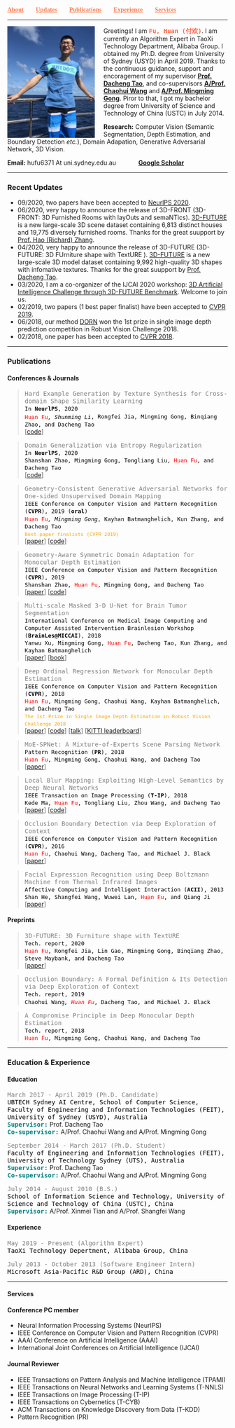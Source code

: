 <a href="#aboutme" style="color:coral; font-family:fantasy; font-size: 100%;">**About**</a> &nbsp; &nbsp; &nbsp; <a href="#updates" style="color:coral; font-family:fantasy; font-size: 100%;">**Updates**</a> &nbsp; &nbsp; &nbsp; <a href="#publication" style="color:coral; font-family:fantasy; font-size: 100%;">**Publications**</a> &nbsp; &nbsp; &nbsp; <a href="#experience" style="color:coral; font-family:fantasy; font-size: 100%;">**Experience**</a> &nbsp; &nbsp; &nbsp; <a href="#service" style="color:coral; font-family:fantasy; font-size: 100%;">**Services**</a>

---

<a name="aboutme"></a>
<img align="left" width="200" height="255" src="photo/huanfu_photo.JPG" style="padding-right: 20px">

Greetings! I am <tt style="color:Tomato; font-size: 100%;">**Fu, Huan (付欢)**</tt>. I am currently an Algorithm Expert in TaoXi Technology Department, Alibaba Group. I obtained my Ph.D. degree from University of Sydney (USYD) in April 2019. Thanks to the continuous guidance, support and encoragement of my supervisor [**Prof. Dacheng Tao**](https://sydney.edu.au/engineering/people/dacheng.tao.php), and co-supervisors [**A/Prof. Chaohui Wang**](http://igm.univ-mlv.fr/~cwang/index.php) and [**A/Prof. Mingming Gong**](https://mingming-gong.github.io/). Piror to that, I got my bachelor degree from University of Science and Technology of China (USTC) in July 2014.

**Research:** Computer Vision (Semantic Segmentation, Depth Estimation, and Boundary Detection *etc.*), Domain Adapation, Generative Adversarial Network, 3D Vision.

**Email:** hufu6371 At uni.sydney.edu.au &nbsp; &nbsp; &nbsp; &nbsp; &nbsp; &nbsp; **[Google Scholar](https://scholar.google.com/citations?hl=en&user=EYTzVMwAAAAJ)**

---

<a name="updates"></a>
### Recent Updates
- 09/2020, two papers have been accepted to [NeurlPS 2020](https://neurips.cc/Conferences/2020/).
- 06/2020, very happy to announce the release of 3D-FRONT (3D-FRONT: 3D Furnished Rooms with layOuts and semaNTics). [3D-FUTURE](https://tianchi.aliyun.com/specials/promotion/alibaba-3d-scene-dataset) is a new large-scale 3D scene dataset containing 6,813 distinct houses and 19,775 diversely furnished rooms. Thanks for the great suupport by [Prof. Hao (Richard) Zhang](https://www2.cs.sfu.ca/~haoz/).
- 04/2020, very happy to announce the release of 3D-FUTURE (3D-FUTURE: 3D FUrniture shape with TextURE
). [3D-FUTURE](https://tianchi.aliyun.com/specials/promotion/alibaba-3d-future) is a new large-scale 3D model dataset containing 9,992 high-quality 3D shapes with infomative textures. Thanks for the great suupport by [Prof. Dacheng Tao](https://www.sydney.edu.au/engineering/about/our-people/academic-staff/dacheng-tao.html).
- 03/2020, I am a co-organizer of the IJCAI 2020 workshop: [3D Artificial Intelligence Challenge through 3D-FUTURE Benchmark](https://tianchi.aliyun.com/specials/promotion/ijcai-alibaba-3d-future-workshop). Welcome to join us.
- 02/2019, two papers (1 best paper finalist) have been accepted to [CVPR 2019](https://cvpr2019.thecvf.com/). 
- 06/2018, our method [DORN](https://arxiv.org/abs/1806.02446) won the 1st prize in single image depth prediction competition in Robust Vision Challenge 2018.
- 02/2018, one paper has been accepted to [CVPR 2018](https://cvpr2018.thecvf.com/).

---

<a name="publication"></a>
### Publications
#### Conferences & Journals
><tt style="color:grey; font-size: 100%;">Hard Example Generation by Texture Synthesis for Cross-domain Shape Similarity Learning</tt> <br/>
><tt style="color:black; font-size: 90%;">In **NeurlPS**, 2020 </tt> <br/>
><tt style="color:red; font-size: 90%;">Huan Fu<sup>*</sup></tt><tt style="color:black; font-size: 90%;">, Shunming Li<sup>*</sup>, Rongfei Jia, Mingming Gong, Binqiang Zhao, and Dacheng Tao</tt> <br/>
>\[[code](https://github.com/3D-FRONT-FUTURE/IBSR-texture)\] <br/>

><tt style="color:grey; font-size: 100%;">Domain Generalization via Entropy Regularization</tt> <br/>
><tt style="color:black; font-size: 90%;">In **NeurlPS**, 2020 </tt> <br/>
><tt style="color:black; font-size: 90%;">Shanshan Zhao, Mingming Gong, Tongliang Liu, </tt><tt style="color:red; font-size: 90%;">Huan Fu</tt><tt style="color:black; font-size: 90%;">, and Dacheng Tao</tt> <br/>
>\[[code](https://github.com/sshan-zhao/DG_via_ER)\] <br/>

><tt style="color:grey; font-size: 100%;">Geometry-Consistent Generative Adversarial Networks for One-sided Unsupervised Domain Mapping</tt> <br/>
><tt style="color:black; font-size: 90%;">IEEE Conference on Computer Vision and Pattern Recognition (**CVPR**), 2019 (**oral**)</tt> <br/>
><tt style="color:red; font-size: 90%;">Huan Fu<sup>*</sup></tt><tt style="color:black; font-size: 90%;">, Mingming Gong<sup>*</sup>, Kayhan Batmanghelich, Kun Zhang, and Dacheng Tao</tt> <br/>
<tt style="color:orange; font-size: 80%;">Best paper finalists (CVPR 2019)</tt><br/>
>\[[paper](https://arxiv.org/abs/1809.05852)\] \[[code](https://github.com/hufu6371/GcGAN)\] <br/>

><tt style="color:grey; font-size: 100%;">Geometry-Aware Symmetric Domain Adaptation for Monocular Depth Estimation</tt> <br/>
><tt style="color:black; font-size: 90%;">IEEE Conference on Computer Vision and Pattern Recognition (**CVPR**), 2019</tt> <br/>
><tt style="color:black; font-size: 90%;">Shanshan Zhao, </tt><tt style="color:red; font-size: 90%;">Huan Fu</tt><tt style="color:black; font-size: 90%;">, Mingming Gong, and Dacheng Tao</tt> <br/>
>\[[paper](https://arxiv.org/abs/1904.01870)\] \[[code](https://github.com/sshan-zhao/GASDA)\] <br/>

><tt style="color:grey; font-size: 100%;">Multi-scale Masked 3-D U-Net for Brain Tumor Segmentation</tt> <br/>
><tt style="color:black; font-size: 90%;">International Conference on Medical Image Computing and Computer Assisted Intervention Brainlesion Workshop (**BrainLes@MICCAI**), 2018</tt> <br/>
><tt style="color:black; font-size: 90%;">Yanwu Xu, Mingming Gong, </tt><tt style="color:red; font-size: 90%;">Huan Fu</tt><tt style="color:black; font-size: 90%;">, Dacheng Tao, Kun Zhang, and Kayhan Batmanghelich</tt> <br/>
>\[[paper](https://link.springer.com/chapter/10.1007/978-3-030-11726-9_20)\] \[[book](https://www.springer.com/gp/book/9783030117221)\]<br/>

><tt style="color:grey; font-size: 100%;">Deep Ordinal Regression Network for Monocular Depth Estimation</tt> <br/>
><tt style="color:black; font-size: 90%;">IEEE Conference on Computer Vision and Pattern Recognition (**CVPR**), 2018</tt> <br/>
><tt style="color:red; font-size: 90%;">Huan Fu</tt><tt style="color:black; font-size: 90%;">, Mingming Gong, Chaohui Wang, Kayhan Batmanghelich, and Dacheng Tao</tt> <br/>
<tt style="color:orange; font-size: 80%;">The 1st Prize in Single Image Depth Estimation in Robust Vision Challenge 2018</tt><br/>
>\[[paper](https://arxiv.org/abs/1806.02446)\] \[[code](https://github.com/hufu6371/DORN)\] \[[talk](https://www.youtube.com/watch?v=EbMGyJdw2R4)\] \[[KITTI leaderboard](http://www.cvlibs.net/datasets/kitti/eval_depth.php?benchmark=depth_prediction)\]<br/>

><tt style="color:grey; font-size: 100%;">MoE-SPNet: A Mixture-of-Experts Scene Parsing Network</tt> <br/>
><tt style="color:black; font-size: 90%;">Pattern Recognition (**PR**), 2018</tt> <br/>
><tt style="color:red; font-size: 90%;">Huan Fu</tt><tt style="color:black; font-size: 90%;">, Mingming Gong, Chaohui Wang, and Dacheng Tao</tt> <br/>
>\[[paper](https://arxiv.org/abs/1806.07049)\]<br/>

><tt style="color:grey; font-size: 100%;">Local Blur Mapping: Exploiting High-Level Semantics by Deep Neural Networks</tt> <br/>
><tt style="color:black; font-size: 90%;">IEEE Transaction on Image Processing (**T-IP**), 2018</tt> <br/>
><tt style="color:black; font-size: 90%;">Kede Ma, </tt><tt style="color:red; font-size: 90%;">Huan Fu</tt><tt style="color:black; font-size: 90%;">, Tongliang Liu, Zhou Wang, and Dacheng Tao</tt> <br/>
>\[[paper](https://arxiv.org/abs/1612.01227)\] \[[code](https://ece.uwaterloo.ca/~k29ma/)\]<br/>

><tt style="color:grey; font-size: 100%;">Occlusion Boundary Detection via Deep Exploration of Context</tt> <br/>
><tt style="color:black; font-size: 90%;">IEEE Conference on Computer Vision and Pattern Recognition (**CVPR**), 2016</tt> <br/>
><tt style="color:red; font-size: 90%;">Huan Fu</tt><tt style="color:black; font-size: 90%;">, Chaohui Wang, Dacheng Tao, and Michael J. Black</tt> <br/>
>\[[paper](http://files.is.tue.mpg.de/black/papers/FuCVPR2016.pdf)\]<br/>

><tt style="color:grey; font-size: 100%;">Facial Expression Recognition using Deep Boltzmann Machine from Thermal Infrared Images</tt> <br/>
><tt style="color:black; font-size: 90%;">Affective Computing and Intelligent Interaction (**ACII**), 2013</tt> <br/>
><tt style="color:black; font-size: 90%;">Shan He, Shangfei Wang, Wuwei Lan, </tt><tt style="color:red; font-size: 90%;">Huan Fu</tt><tt style="color:black; font-size: 90%;">, and Qiang Ji</tt> <br/>
>\[[paper](https://ieeexplore.ieee.org/document/6681437)\]<br/>

#### Preprints
><tt style="color:grey; font-size: 100%;">3D-FUTURE: 3D Furniture shape with TextURE
</tt> <br/>
><tt style="color:black; font-size: 90%;">Tech. report, 2020</tt> <br/>
><tt style="color:red; font-size: 90%;">Huan Fu</tt><tt style="color:black; font-size: 90%;">, Rongfei Jia, Lin Gao, Mingming Gong, Binqiang Zhao, Steve Maybank, and Dacheng Tao</tt> <br/>
>\[[paper](https://arxiv.org/abs/2009.09633)\]<br/>

><tt style="color:grey; font-size: 100%;">Occlusion Boundary: A Formal Definition & Its Detection via Deep Exploration of Context</tt> <br/>
><tt style="color:black; font-size: 90%;">Tech. report, 2019</tt> <br/>
><tt style="color:black; font-size: 90%;">Chaohui Wang<sup>*</sup>, </tt><tt style="color:red; font-size: 90%;">Huan Fu<sup>*</sup></tt><tt style="color:black; font-size: 90%;">, Dacheng Tao, and Michael J. Black</tt> <br/>

><tt style="color:grey; font-size: 100%;">A Compromise Principle in Deep Monocular Depth Estimation</tt> <br/>
><tt style="color:black; font-size: 90%;">Tech. report, 2018</tt> <br/>
><tt style="color:red; font-size: 90%;">Huan Fu</tt><tt style="color:black; font-size: 90%;">, Mingming Gong, Chaohui Wang, and Dacheng Tao</tt> <br/>

---

<a name="experience"></a>
### Education & Experience
#### Education
<tt style="color:grey; font-size: 100%;">March 2017 - April 2019 (Ph.D. Candidate)</tt> <br/>
<tt style="color:black; font-size: 100%;">UBTECH Sydney AI Centre, School of Computer Science, Faculty of Engineering and Information Technologies (FEIT), University of Sydney (USYD), Australia</tt> <br/>
<tt style="color:teal; font-size: 100%;">**Supervisor:**</tt> Prof. Dacheng Tao<br/> 
<tt style="color:teal; font-size: 100%;">**Co-supervisor:**</tt> A/Prof. Chaohui Wang and A/Prof. Mingming Gong<br/>

<tt style="color:grey; font-size: 100%;">September 2014 - March 2017 (Ph.D. Student)</tt> <br/>
<tt style="color:black; font-size: 100%;">Faculty of Engineering and Information Technologies (FEIT), University of Technology Sydney (UTS), Australia</tt> <br/>
<tt style="color:teal; font-size: 100%;">**Supervisor:**</tt> Prof. Dacheng Tao <br/> 
<tt style="color:teal; font-size: 100%;">**Co-supervisor:**</tt> A/Prof. Chaohui Wang and A/Prof. Mingming Gong<br/>

<tt style="color:grey; font-size: 100%;">July 2014 - August 2010 (B.S.) </tt> <br/>
<tt style="color:black; font-size: 100%;">School of Information Science and Technology, University of Science and Technology of China (USTC), China</tt> <br/>
<tt style="color:teal; font-size: 100%;">**Supervisor:**</tt> A/Prof. Xinmei Tian and A/Prof. Shangfei Wang <br/>

#### Experience
<tt style="color:grey; font-size: 100%;">May 2019 - Present (Algorithm Expert)</tt> <br/>
<tt style="color:black; font-size: 100%;">TaoXi Technology Depertment, Alibaba Group, China</tt> <br/>

<tt style="color:grey; font-size: 100%;">July 2013 - October 2013 (Software Engineer Intern)</tt> <br/>
<tt style="color:black; font-size: 100%;">Microsoft Asia-Pacific R&D Group (ARD), China</tt> <br/>

---

<a name="service"></a>
#### Services
#### Conference PC member
- Neural Information Processing Systems (NeurIPS)
- IEEE Conference on Computer Vision and Pattern Recognition (CVPR)
- AAAI Conference on Artificial Intelligence (AAAI)
- International Joint Conferences on Artificial Intelligence (IJCAI)

#### Journal Reviewer
- IEEE Transactions on Pattern Analysis and Machine Intelligence (TPAMI)
- IEEE Transactions on Neural Networks and Learning Systems (T-NNLS)
- IEEE Transactions on Image Processing (T-IP)
- IEEE Transactions on Cybernetics (T-CYB)
- ACM Transactions on Knowledge Discovery from Data (T-KDD)
- Pattern Recognition (PR)

